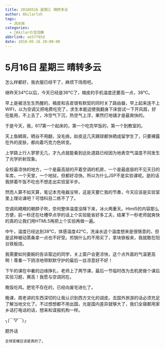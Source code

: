 ```yaml
---
title: 20180516 星期三 晴转多云
author: Akilarlxh
tags:
  - 流水账
categories:
  - 🍬Akilarの泡泡糖
abbrlink: ae57f85d
date: 2018-05-16 20:00:00
---
```

# 5月16日 星期三 晴转多云

怎么样都好，我衣服已经干了，麻烦下场雨吧。

继昨天34℃以后，今天已经是36℃了，楠皮的手机温度还要高一点，38℃。

早上是被活生生热醒的，楠皮和吉皮很有默契的同时关了路由器，早上起来连不上WIFI，以为空调又把电费吃完了，求生本能迫使我翻身下床尝试一下开风扇，好在能用，不上去了，冷空气下沉，热空气上浮，果然打地铺才是最爽快的。

于是今天，我，617第一个起床的，第一个吃完早饭的，第一个到教室的。

天上鱼鳞斑，晒谷不用翻，没毛病，赵皮这几天踢球都快晒成留学生了，只要裸露在外的皮肤，都向着巧克力色转变。

上学路上行人寥寥无几，才九点就能看到远处道路已经因为地表空气温度不同发生了光学折射现象。

全校最凉快的地方，一个是最高层的开着空调的机房，一个是最底层的不见天日的车库，一个天堂，一个地狱，但都好凉快。所以为什么JSP不是实验课呢。是的话我拼着午饭不吃也不想走出实验室半步。

然而人算不如天算，笔记本充电器没带，这是天要亡我的节奏，今天应该是实验室里上理论课吧？可惜科目二练不了了。

空调风飕飕的朝脖子吹，奈何整体温度没降下来，冰火两重天。Html5的内容那么方便，前一秒还在吐槽早点学的话上个实验能省好多工夫，结果下一秒老师就爽快的真的让我们用HTML5再把上个实验再做一遍。

中午，温度已经达到38℃，体感温度42℃，洗澡水这个温度想来是很惬意的，但是这种被动蒸桑拿一点也不好受。煎锅什么的不用买了，拿块铁板来，我就敢在阳台铁板烧。

我需要如何委婉的告诉窗边的同学，关上窗户会更凉快，这个点外面的气温更高啊！尊重一下阴凉地带默默守护的最后一丝凉意好不好！

下午的课在中暑的边缘挣扎，老师上了两节课，最后一节临时改为去机房做个课后实验习题，赛高！我愿与空调同在。

晚饭吃鸡。肥宅不存在的，已经向废宅进化了。

晚课，周老讲的东西深切的让我认识到西方文化的调皮。去国外旅游的话必须充足了解当地文化了。不过想想都不用出国，光是国内差异就够大了，我们全寝都用家乡话打电话的话，想来和谍报机构一样。

╮(￣▽￣)╭

题外话
```
全球变暖应该是真的了。
```